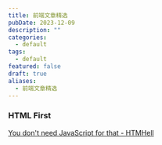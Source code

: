 ```yaml
---
title: 前端文章精选
pubDate: 2023-12-09
description: ""
categories:
  - default
tags:
  - default
featured: false
draft: true
aliases:
  - 前端文章精选
---
```

### HTML First

[You don't need JavaScript for that - HTMHell](https://www.htmhell.dev/adventcalendar/2023/2/)